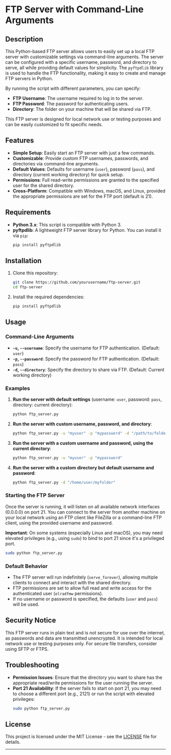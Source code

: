 # FTP Server with Command-Line Arguments

## Description

This Python-based FTP server allows users to easily set up a local FTP server with customizable settings via command-line arguments. The server can be configured with a specific username, password, and directory to serve, all while providing default values for simplicity. The `pyftpdlib` library is used to handle the FTP functionality, making it easy to create and manage FTP servers in Python.

By running the script with different parameters, you can specify:
- **FTP Username**: The username required to log in to the server.
- **FTP Password**: The password for authenticating users.
- **Directory**: The folder on your machine that will be shared via FTP.

This FTP server is designed for local network use or testing purposes and can be easily customized to fit specific needs.

## Features

- **Simple Setup**: Easily start an FTP server with just a few commands.
- **Customizable**: Provide custom FTP usernames, passwords, and directories via command-line arguments.
- **Default Values**: Defaults for username (`user`), password (`pass`), and directory (current working directory) for quick setup.
- **Permissions**: Full read-write permissions are granted to the specified user for the shared directory.
- **Cross-Platform**: Compatible with Windows, macOS, and Linux, provided the appropriate permissions are set for the FTP port (default is 21).

## Requirements

- **Python 3.x**: This script is compatible with Python 3.
- **pyftpdlib**: A lightweight FTP server library for Python. You can install it via `pip`:
  ```bash
  pip install pyftpdlib
  ```

## Installation

1. Clone this repository:
   ```bash
   git clone https://github.com/yourusername/ftp-server.git
   cd ftp-server
   ```

2. Install the required dependencies:
   ```bash
   pip install pyftpdlib
   ```

## Usage

### Command-Line Arguments

- **`-u`, `--username`**: Specify the username for FTP authentication. (Default: `user`)
- **`-p`, `--password`**: Specify the password for FTP authentication. (Default: `pass`)
- **`-d`, `--directory`**: Specify the directory to share via FTP. (Default: Current working directory)

### Examples

1. **Run the server with default settings** (username: `user`, password: `pass`, directory: current directory):
   ```bash
   python ftp_server.py
   ```

2. **Run the server with custom username, password, and directory**:
   ```bash
   python ftp_server.py -u "myuser" -p "mypassword" -d "/path/to/folder"
   ```

3. **Run the server with a custom username and password, using the current directory**:
   ```bash
   python ftp_server.py -u "myuser" -p "mypassword"
   ```

4. **Run the server with a custom directory but default username and password**:
   ```bash
   python ftp_server.py -d "/home/user/myfolder"
   ```

### Starting the FTP Server

Once the server is running, it will listen on all available network interfaces (0.0.0.0) on port 21. You can connect to the server from another machine on your local network using an FTP client like FileZilla or a command-line FTP client, using the provided username and password.

**Important**: On some systems (especially Linux and macOS), you may need elevated privileges (e.g., using `sudo`) to bind to port 21 since it's a privileged port.

```bash
sudo python ftp_server.py
```

### Default Behavior

- The FTP server will run indefinitely (`serve_forever`), allowing multiple clients to connect and interact with the shared directory.
- FTP permissions are set to allow full read and write access for the authenticated user (`elradfmw` permissions).
- If no username or password is specified, the defaults (`user` and `pass`) will be used.

## Security Notice

This FTP server runs in plain text and is not secure for use over the internet, as passwords and data are transmitted unencrypted. It is intended for local network use or testing purposes only. For secure file transfers, consider using SFTP or FTPS.

## Troubleshooting

- **Permission Issues**: Ensure that the directory you want to share has the appropriate read/write permissions for the user running the server.
- **Port 21 Availability**: If the server fails to start on port 21, you may need to choose a different port (e.g., 2121) or run the script with elevated privileges:
  ```bash
  sudo python ftp_server.py
  ```

## License

This project is licensed under the MIT License - see the [LICENSE](LICENSE) file for details.

---
